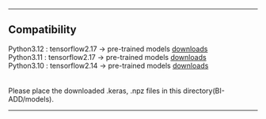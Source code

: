 *** 
## Compatibility </br>
Python3.12 : tensorflow2.17 &#8594; pre-trained models [downloads](https://psilo.sorbonne-universite.fr/index.php/s/9W2pby29MGkQLDd)</br>
Python3.11 : tensorflow2.17 &#8594; pre-trained models [downloads](https://psilo.sorbonne-universite.fr/index.php/s/9W2pby29MGkQLDd)</br>
Python3.10 : tensorflow2.14 &#8594; pre-trained models [downloads](https://psilo.sorbonne-universite.fr/index.php/s/WqoCoFBc99A3Xbc)</br>
</br>
</br>
Please place the downloaded .keras, .npz files in this directory(BI-ADD/models).</br> 
***

